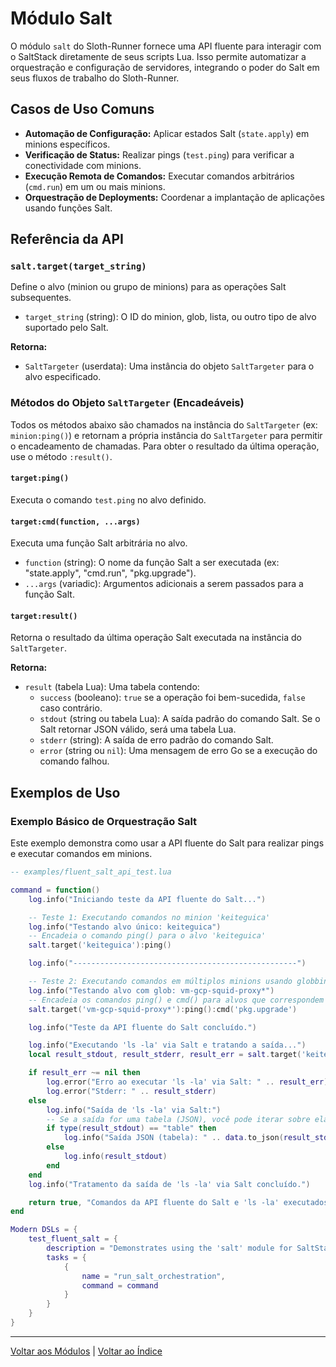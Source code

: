 # Módulo Salt

O módulo `salt` do Sloth-Runner fornece uma API fluente para interagir com o SaltStack diretamente de seus scripts Lua. Isso permite automatizar a orquestração e configuração de servidores, integrando o poder do Salt em seus fluxos de trabalho do Sloth-Runner.

## Casos de Uso Comuns

*   **Automação de Configuração:** Aplicar estados Salt (`state.apply`) em minions específicos.
*   **Verificação de Status:** Realizar pings (`test.ping`) para verificar a conectividade com minions.
*   **Execução Remota de Comandos:** Executar comandos arbitrários (`cmd.run`) em um ou mais minions.
*   **Orquestração de Deployments:** Coordenar a implantação de aplicações usando funções Salt.

## Referência da API

### `salt.target(target_string)`

Define o alvo (minion ou grupo de minions) para as operações Salt subsequentes.

*   `target_string` (string): O ID do minion, glob, lista, ou outro tipo de alvo suportado pelo Salt.

**Retorna:**
*   `SaltTargeter` (userdata): Uma instância do objeto `SaltTargeter` para o alvo especificado.

### Métodos do Objeto `SaltTargeter` (Encadeáveis)

Todos os métodos abaixo são chamados na instância do `SaltTargeter` (ex: `minion:ping()`) e retornam a própria instância do `SaltTargeter` para permitir o encadeamento de chamadas. Para obter o resultado da última operação, use o método `:result()`.

#### `target:ping()`

Executa o comando `test.ping` no alvo definido.

#### `target:cmd(function, ...args)`

Executa uma função Salt arbitrária no alvo.

*   `function` (string): O nome da função Salt a ser executada (ex: "state.apply", "cmd.run", "pkg.upgrade").
*   `...args` (variadic): Argumentos adicionais a serem passados para a função Salt.

#### `target:result()`

Retorna o resultado da última operação Salt executada na instância do `SaltTargeter`.

**Retorna:**
*   `result` (tabela Lua): Uma tabela contendo:
    *   `success` (booleano): `true` se a operação foi bem-sucedida, `false` caso contrário.
    *   `stdout` (string ou tabela Lua): A saída padrão do comando Salt. Se o Salt retornar JSON válido, será uma tabela Lua.
    *   `stderr` (string): A saída de erro padrão do comando Salt.
    *   `error` (string ou `nil`): Uma mensagem de erro Go se a execução do comando falhou.

## Exemplos de Uso

### Exemplo Básico de Orquestração Salt

Este exemplo demonstra como usar a API fluente do Salt para realizar pings e executar comandos em minions.

```lua
-- examples/fluent_salt_api_test.lua

command = function()
    log.info("Iniciando teste da API fluente do Salt...")

    -- Teste 1: Executando comandos no minion 'keiteguica'
    log.info("Testando alvo único: keiteguica")
    -- Encadeia o comando ping() para o alvo 'keiteguica'
    salt.target('keiteguica'):ping()

    log.info("--------------------------------------------------")

    -- Teste 2: Executando comandos em múltiplos minions usando globbing
    log.info("Testando alvo com glob: vm-gcp-squid-proxy*")
    -- Encadeia os comandos ping() e cmd() para alvos que correspondem ao padrão
    salt.target('vm-gcp-squid-proxy*'):ping():cmd('pkg.upgrade')

    log.info("Teste da API fluente do Salt concluído.")

    log.info("Executando 'ls -la' via Salt e tratando a saída...")
    local result_stdout, result_stderr, result_err = salt.target('keiteguica'):cmd('cmd.run', 'ls -la'):result()

    if result_err ~= nil then
        log.error("Erro ao executar 'ls -la' via Salt: " .. result_err)
        log.error("Stderr: " .. result_stderr)
    else
        log.info("Saída de 'ls -la' via Salt:")
        -- Se a saída for uma tabela (JSON), você pode iterar sobre ela ou convertê-la para string
        if type(result_stdout) == "table" then
            log.info("Saída JSON (tabela): " .. data.to_json(result_stdout))
        else
            log.info(result_stdout)
        end
    end
    log.info("Tratamento da saída de 'ls -la' via Salt concluído.")

    return true, "Comandos da API fluente do Salt e 'ls -la' executados com sucesso."
end

Modern DSLs = {
    test_fluent_salt = {
        description = "Demonstrates using the 'salt' module for SaltStack orchestration.",
        tasks = {
            {
                name = "run_salt_orchestration",
                command = command
            }
        }
    }
}
```

---

[Voltar aos Módulos](../index.md#módulos-built-in) | [Voltar ao Índice](../../index.md)
